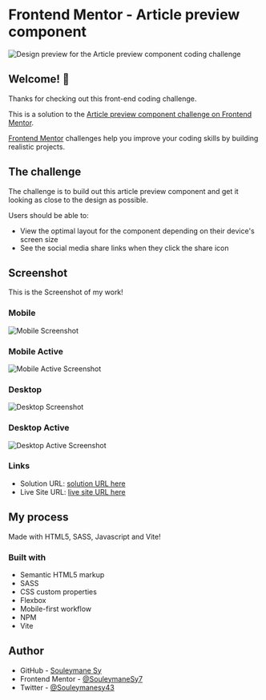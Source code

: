 # Frontend Mentor - Article preview component

![Design preview for the Article preview component coding challenge](./design/desktop-preview.jpg)

## Welcome! 👋

Thanks for checking out this front-end coding challenge.

This is a solution to the [Article preview component challenge on Frontend Mentor](https://www.frontendmentor.io/challenges/article-preview-component-dYBN_pYFT).

[Frontend Mentor](https://www.frontendmentor.io) challenges help you improve your coding skills by building realistic projects.

## The challenge

The challenge is to build out this article preview component and get it looking as close to the design as possible.

Users should be able to:

- View the optimal layout for the component depending on their device's screen size
- See the social media share links when they click the share icon

## Screenshot

This is the Screenshot of my work!

### Mobile

![Mobile Screenshot](./preview/Mobile.png)

### Mobile Active

![Mobile Active Screenshot](./preview/Mobile-Active.png)

### Desktop

![Desktop Screenshot](./preview/Desktop.png)

### Desktop Active

![Desktop Active Screenshot](./preview/Desktop-Active.png)

### Links

- Solution URL: [solution URL here](https://www.frontendmentor.io/solutions/article-preview-componentsresponsive-html-sass-vite-aMs6LJ80nb)
- Live Site URL: [live site URL here](https://fem-article-preview-components.vercel.app)

## My process

Made with HTML5, SASS, Javascript and Vite!

### Built with

- Semantic HTML5 markup
- SASS
- CSS custom properties
- Flexbox
- Mobile-first workflow
- NPM
- Vite

## Author

- GitHub - [Souleymane Sy](https://github.com/SouleymaneSy7)
- Frontend Mentor - [@SouleymaneSy7](https://www.frontendmentor.io/profile/SouleymaneSy7)
- Twitter - [@Souleymanesy43](https://twitter.com/Souleymanesy43)
